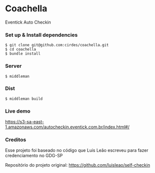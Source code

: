 Coachella
=========

Eventick Auto Checkin


### Set up & Install dependencies

```
$ git clone git@github.com:cirdes/coachella.git
$ cd coachella
$ bundle install
```

### Server

```
$ middleman
```

### Dist

```
$ middleman build

```

### Live demo

https://s3-sa-east-1.amazonaws.com/autocheckin.eventick.com.br/index.html#/

### Creditos
Esse projeto foi baseado no código que Luis Leão escreveu para fazer credenciamento no GDG-SP

Repositório do projeto original: https://github.com/luisleao/self-checkin
